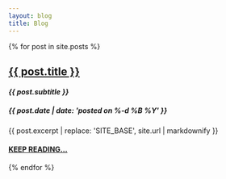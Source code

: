 ```yaml
---
layout: blog
title: Blog
---
```


{% for post in site.posts %}
<article class="preview">
  <h2>
    <a href="{{ site.base }}{{ post.url }}">{{ post.title }}</a>
  </h2>
  <h4 style="font-style: italic">
    {{ post.subtitle }}
  </h4>
  <h5 class="tagline">
    {{ post.date | date: 'posted on %-d %B %Y' }}
  </h5>
  <div class="excerpt">
    {{ post.excerpt | replace: 'SITE_BASE', site.url | markdownify }}
    <h4>
      <a href="{{ site.base }}{{ post.url }}">
        KEEP READING...
      </a>
    </h4>
  </div>
</article>
{% endfor %}